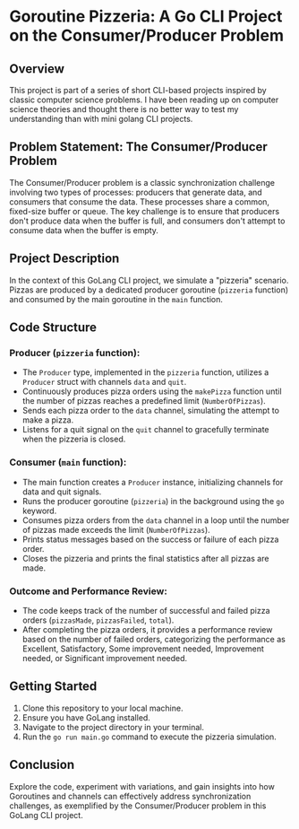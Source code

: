 

Goroutine Pizzeria: A Go CLI Project on the Consumer/Producer Problem
=====================================================================

Overview
--------

This project is part of a series of short CLI-based projects inspired by classic computer science problems. I have been reading up on computer science theories and thought there is no better way to test my understanding than with mini golang CLI projects.


Problem Statement: The Consumer/Producer Problem
------------------------------------------------

The Consumer/Producer problem is a classic synchronization challenge involving two types of processes: producers that generate data, and consumers that consume the data. These processes share a common, fixed-size buffer or queue. The key challenge is to ensure that producers don't produce data when the buffer is full, and consumers don't attempt to consume data when the buffer is empty.

Project Description
-------------------

In the context of this GoLang CLI project, we simulate a "pizzeria" scenario. Pizzas are produced by a dedicated producer goroutine (`pizzeria` function) and consumed by the main goroutine in the `main` function.

Code Structure
--------------

### Producer (`pizzeria` function):

-   The `Producer` type, implemented in the `pizzeria` function, utilizes a `Producer` struct with channels `data` and `quit`.
-   Continuously produces pizza orders using the `makePizza` function until the number of pizzas reaches a predefined limit (`NumberOfPizzas`).
-   Sends each pizza order to the `data` channel, simulating the attempt to make a pizza.
-   Listens for a quit signal on the `quit` channel to gracefully terminate when the pizzeria is closed.

### Consumer (`main` function):

-   The main function creates a `Producer` instance, initializing channels for data and quit signals.
-   Runs the producer goroutine (`pizzeria`) in the background using the `go` keyword.
-   Consumes pizza orders from the `data` channel in a loop until the number of pizzas made exceeds the limit (`NumberOfPizzas`).
-   Prints status messages based on the success or failure of each pizza order.
-   Closes the pizzeria and prints the final statistics after all pizzas are made.

### Outcome and Performance Review:

-   The code keeps track of the number of successful and failed pizza orders (`pizzasMade`, `pizzasFailed`, `total`).
-   After completing the pizza orders, it provides a performance review based on the number of failed orders, categorizing the performance as Excellent, Satisfactory, Some improvement needed, Improvement needed, or Significant improvement needed.

Getting Started
---------------

1.  Clone this repository to your local machine.
2.  Ensure you have GoLang installed.
3.  Navigate to the project directory in your terminal.
4.  Run the `go run main.go` command to execute the pizzeria simulation.

Conclusion
----------

Explore the code, experiment with variations, and gain insights into how Goroutines and channels can effectively address synchronization challenges, as exemplified by the Consumer/Producer problem in this GoLang CLI project.
